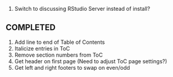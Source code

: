 1. Switch to discussing RStudio Server instead of install?

## COMPLETED

1. Add line to end of Table of Contents
1. Italicize entries in ToC
1. Remove section numbers from ToC
1. Get header on first page (Need to adjust ToC page settings?)
1. Get left and right footers to swap on even/odd